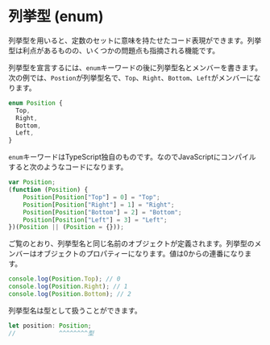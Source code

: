 # 列挙型 \(enum\)

列挙型を用いると、定数のセットに意味を持たせたコード表現ができます。列挙型は利点があるものの、いくつかの問題点も指摘される機能です。

列挙型を宣言するには、`enum`キーワードの後に列挙型名とメンバーを書きます。次の例では、`Postion`が列挙型名で、`Top`、`Right`、`Bottom`、`Left`がメンバーになります。

```typescript
enum Position {
  Top,
  Right,
  Bottom,
  Left,
}
```

`enum`キーワードはTypeScript独自のものです。なのでJavaScriptにコンパイルすると次のようなコードになります。

```typescript
var Position;
(function (Position) {
    Position[Position["Top"] = 0] = "Top";
    Position[Position["Right"] = 1] = "Right";
    Position[Position["Bottom"] = 2] = "Bottom";
    Position[Position["Left"] = 3] = "Left";
})(Position || (Position = {}));
```

ご覧のとおり、列挙型名と同じ名前のオブジェクトが定義されます。列挙型のメンバーはオブジェクトのプロパティーになります。値は0からの連番になります。

```typescript
console.log(Position.Top); // 0
console.log(Position.Right); // 1
console.log(Position.Bottom); // 2
```

列挙型名は型として扱うことができます。

```typescript
let position: Position;
//            ^^^^^^^^型
```

